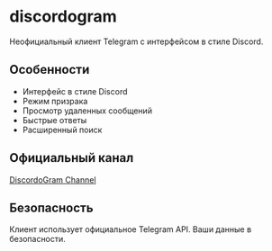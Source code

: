 # discordogram

Неофициальный клиент Telegram с интерфейсом в стиле Discord.

## Особенности
- Интерфейс в стиле Discord
- Режим призрака
- Просмотр удаленных сообщений
- Быстрые ответы
- Расширенный поиск

## Официальный канал
[DiscordoGram Channel](https://t.me/discordogram)

## Безопасность
Клиент использует официальное Telegram API. Ваши данные в безопасности.
